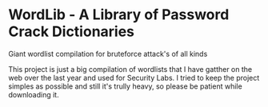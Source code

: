 # WordLib - A Library of Password Crack Dictionaries 

Giant wordlist compilation for bruteforce attack's of all kinds

This project is just a big compilation of wordlists that I have gatther on the web over the last year and used for Security Labs.
I tried to keep the project simples as possible and still it's trully heavy, so please be patient while downloading it. 
